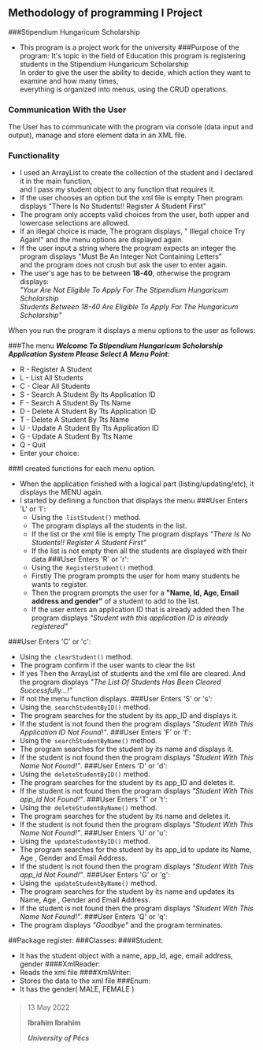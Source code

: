 ## Methodology of programming  I Project
###Stipendium Hungaricum Scholarship
* This program is a project work for the university
###Purpose of the program:
It's topic in the field of Education this program is registering students in the Stipendium Hungaricum Scholarship\
In order to give the user the ability to decide, which action they want to examine and how many times,\
everything is organized into menus, using the CRUD operations.
### Communication With the User 
The User has to communicate with the program via console (data input and output), manage and store element data in an XML file.

### Functionality
   * I used an ArrayList to create the collection of the student and I declared it in the main function,\
    and I pass my student object to any function that requires it.
   * If the user chooses an option but the xml file is empty Then program displays "There Is No Students!!	Register A Student First"
   * The program only accepts valid choices from the user, both upper and lowercase selections are allowed.
   * If an illegal choice is made, The program displays, " Illegal choice	Try Again!" and the menu options are displayed again.
   * If the user input a string where the program expects an integer the program displays "Must Be An Integer Not Containing Letters"\
    and the program does not crush but ask the user to enter again.
   * The user's age has to be between **18-40**, otherwise the program displays:\
      _"Your Are Not Eligible To Apply For The Stipendium Hungaricum Scholarship\
        Students Between 18-40 Are Eligible To Apply For The Hungaricum Scholarship"_

When you run the program it displays a menu options to the user as follows:

###The menu
_**Welcome To Stipendium Hungaricum Scholarship Application System
Please Select A Menu Point:**_
* R - Register A Student
* L - List All Students
* C - Clear All Students
* S - Search A Student By Its Application ID
* F - Search A Student By Tts Name
* D - Delete A Student By Tts Application ID
* T - Delete A Student By Tts Name
* U - Update A Student By Tts Application ID
* G - Update A Student By Tts Name
* Q - Quit
* Enter your choice:


###I created functions for each menu option.
* When the application finished with a logical part (listing/updating/etc), it displays the MENU again.
* I started by defining a function that displays the menu
###User Enters 'L' or 'l':
   * Using the` listStudent()` method.
   * The program displays all the students in the list.
   * If the list or the xml file is empty The program displays _"There Is No Students!!	Register A Student First"_
   * If the list is not empty then all the students are displayed with their data
###User Enters 'R' or 'r':
   * Using the` RegisterStudent()` method.
   * Firstly The program prompts the user for hom many students he wants to register.
   * Then the program prompts the user for a **"Name, Id, Age, Email address and gender"** of a student to add to the list.
   * If the user enters an application ID that is already added then The program displays _"Student with this application ID is already registered"_

###User Enters 'C' or 'c':
   * Using the` clearStudent()` method.
   * The program confirm if the user wants to clear the list
   * If yes Then the ArrayList of students and the xml file are cleared.
             And the program displays _"The List Of Students Has Been Cleared Successfully...!"_
   * If not the menu function displays.
###User Enters 'S' or 's':
   * Using the` searchStudentByID()` method.
   * The program searches for the student by its app_ID and displays it.
   * If the student is not found then the program displays _"Student With This Application ID Not Found!"_.
###User Enters 'F' or 'f':
   * Using the` searchStudentByName()` method.
   * The program searches for the student by its name and displays it.
   * If the student is not found then the program displays _"Student With This Name Not Found!"_.
###User Enters 'D' or 'd':
   * Using the` deleteStudentByID()` method.
   * The program searches for the student by its app_ID and deletes it.
   * If the student is not found then the program displays _"Student With This app_id Not Found!"_.
###User Enters 'T' or 't':
   * Using the` deleteStudentByName()` method.
   * The program searches for the student by its name and deletes it.
   * If the student is not found then the program displays _"Student With This Name Not Found!"_.
###User Enters 'U' or 'u':
   * Using the` updateStudentByID()` method.
   * The program searches for the student by its app_id to update its Name, Age , Gender and Email Address.
   * If the student is not found then the program displays _"Student With This app_id Not Found!"_.
###User Enters 'G' or 'g':
   * Using the` updateStudentByName()` method.
   * The program searches for the student by its name and updates its Name, Age , Gender and Email Address.
   * If the student is not found then the program displays _"Student With This Name Not Found!"_.
###User Enters 'Q' or 'q':
   * The program displays _"Goodbye"_ and the program terminates.

##Package register:
###Classes:
####Student:
* It has the student object with a name, app_Id, age, email address, gender 
####XmlReader:
* Reads the xml file 
####XmlWriter:
* Stores the data to the xml file
###Enum:
* It has the gender( MALE, FEMALE )
####
> 13 May 2022
>
>**Ibrahim Ibrahim**
>
>_**University of Pécs**_     